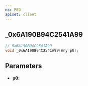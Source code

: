 ```yaml
---
ns: PED
apiset: client
---
```

## _0x6A190B94C2541A99

```c
// 0x6A190B94C2541A99
void _0x6A190B94C2541A99(Any p0);
```


## Parameters
* **p0**:



